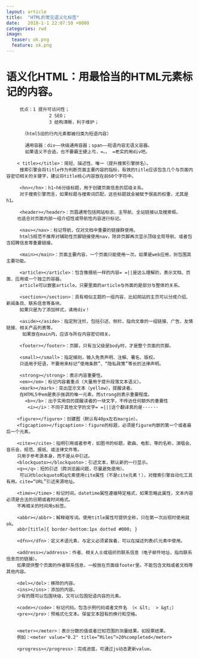 ```yaml
---
layout: article
title:  "HTML的常见语义化标签"
date:   2018-1-1 22:07:50 +0800
categories: rwd 
image:
  teaser: ok.png
  feature: ok.png
---
```


# 语义化HTML：用最恰当的HTML元素标记的内容。
      
         优点：1 提升可访问性；
                    2 SEO；
                    3 结构清晰，利于维护；

          （html5旧的行内元素都被归类为短语内容）

           通用容器：div——块级通用容器；span——短语内容无语义容器。
           如果语义不合适，也不要霸王硬上弓，=。。 =老实的用div吧。

        < title></title>：简短、描述性、唯一（提升搜索引擎排名）。
         搜索引擎会将title作为判断页面主要内容的指标，有效的title应该包含几个与页面内容密切相关的关键字，建议将title核心内容放在前60个字符中。

         <hn></hn>：h1~h6分级标题，用于创建页面信息的层级关系。
         对于搜索引擎而言，如果标题与搜索词匹配，这些标题就会被赋予很高的权重，尤其是h1。

         <header></header>：页眉通常包括网站标志、主导航、全站链接以及搜索框。
        也适合对页面内部一组介绍性或导航性内容进行标记。

         <nav></nav>：标记导航，仅对文档中重要的链接群使用。
         html5规范不推荐对辅助性页脚链接使用nav，除非页脚再次显示顶级全局导航、或者包含招聘信息等重要链接。

         <main></main>：页面主要内容，一个页面只能使用一次。如果是web应用，则包围其主要功能。

         <article></article>：包含像报纸一样的内容= =||是这么理解的，表示文档、页面、应用或一个独立的容器。
         article可以嵌套article，只要里面的article与外面的是部分与整体的关系。

         <section></section>：具有相似主题的一组内容，比如网站的主页可以分成介绍、新闻条目、联系信息等条块。
         如果只是为了添加样式，请用div！

         <aside></aside>：指定附注栏，包括引述、侧栏、指向文章的一组链接、广告、友情链接、相关产品列表等。
          如果放在main内，应该与所在内容密切相关。

         <footer></footer>：页脚，只有当父级是body时，才是整个页面的页脚。
         
         <small></small>：指定细则，输入免责声明、注解、署名、版权。
         只适用于短语，不要用来标记“使用条款”、“隐私政策”等长的法律声明。

         <strong></strong>：表示内容重要性。
         <em></em>：标记内容着重点（大量用于提升段落文本语义）。
         <mark></mark>：突出显示文本（yellow），提醒读者。
         在HTML5中em是表示强调的唯一元素，而strong则表示重要程度。
           <b></b>：出于实用目的提醒读者的一块文字，不传达任何额外的重要性
            <i></i>：不同于其他文字的文字= =|||这个翻译真的是······

        <figure></figure>：创建图（默认有40px左右margin）。
        <figcaption></figcaption>：figure的标题，必须是figure内嵌的第一个或者最后一个元素。

        <cite></cite>：指明引用或者参考，如图书的标题，歌曲、电影、等的名称，演唱会、音乐会、规范、报纸、或法律文件等。
        只用于参考源本身，而不是从中引述。
        <blockquoto></blockquoto>：引述文本，默认新的一行显示。
        <q></q>：短的引述（跨浏览器问题，尽量避免使用）。
         可以对blockquoto和q元素使用cite属性（不是cite元素！），对搜索引擎自动化工具有用。cite=“URL”引述来源地址。

        <time></time>：标记时间。datetime属性遵循特定格式，如果忽略此属性，文本内容必须是合法的日期或者时间格式。     
        不再相关的时间用s标签。

        <abbr></abbr>：解释缩写词。使用title属性可提供全称，只在第一次出现时使用就ok。
        abbr[title]{ border-bottom:1px dotted #000; }

        <dfn></dfn>：定义术语元素，与定义必须紧挨着，可以在描述列表dl元素中使用。

        <address></address>：作者、相关人士或组织的联系信息（电子邮件地址、指向联系信息页的链接）。
        如果提供整个页面的作者联系信息，一般放在页面级footer里。不能包含文档或者文档等其他内容。

        <del></del>：移除的内容。
        <ins></ins>：添加的内容。
        少有的既可以包围块级，又可以包围短语内容的元素。

        <code></code>：标记代码。包含示例代码或者文件名 （< &lt;  > &gt;）
        <pre></pre>：预格式化文本。保留文本固有的换行和空格。

        
        <meter></meter>：表示分数的值或者已知范围的测量结果。如投票结果。
        例如：<meter value="0.2" title=”Miles“>20%completed</meter>

        <progress></progress>：完成进度。可通过js动态更新value。

